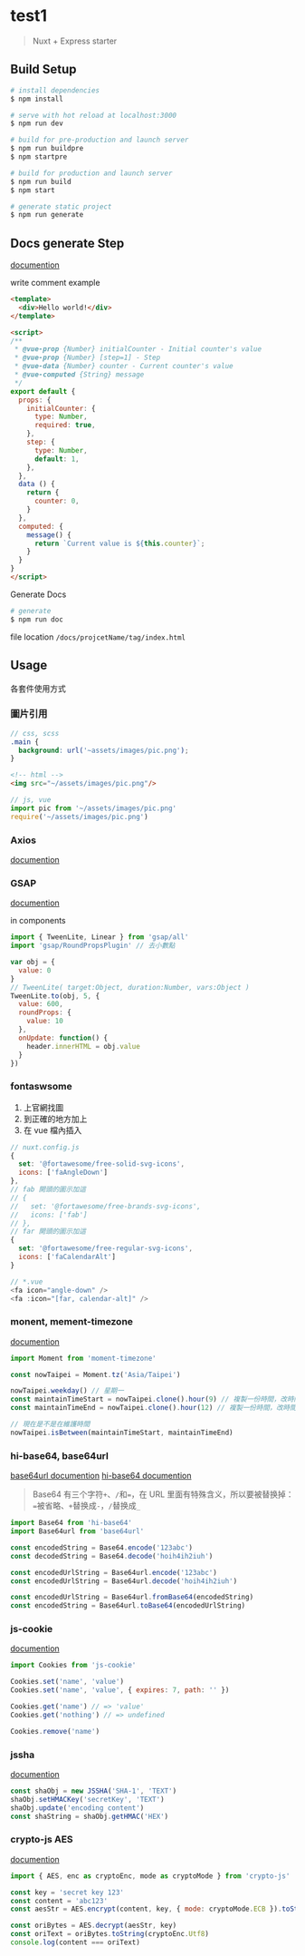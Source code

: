# test1

> Nuxt + Express starter

## Build Setup

```bash
# install dependencies
$ npm install

# serve with hot reload at localhost:3000
$ npm run dev

# build for pre-production and launch server
$ npm run buildpre
$ npm startpre

# build for production and launch server
$ npm run build
$ npm start

# generate static project
$ npm run generate
```

## Docs generate Step

[documention](https://github.com/Kocal/jsdoc-vuejs#readme)

write comment example

```html
<template>
  <div>Hello world!</div>
</template>

<script>
/**
 * @vue-prop {Number} initialCounter - Initial counter's value
 * @vue-prop {Number} [step=1] - Step
 * @vue-data {Number} counter - Current counter's value
 * @vue-computed {String} message
 */
export default {
  props: {
    initialCounter: {
      type: Number,
      required: true,
    },
    step: {
      type: Number,
      default: 1,
    },
  },
  data () {
    return {
      counter: 0,
    }
  },
  computed: {
    message() {
      return `Current value is ${this.counter}`;
    }
  }
}
</script>
```

Generate Docs

```bash
# generate
$ npm run doc
```

file location `/docs/projcetName/tag/index.html`

## Usage

各套件使用方式

### 圖片引用

```scss
// css, scss
.main {
  background: url('~assets/images/pic.png');
}
```

```html
<!-- html -->
<img src="~/assets/images/pic.png"/>
```

```js
// js, vue
import pic from '~/assets/images/pic.png'
require('~/assets/images/pic.png')
```

### Axios

[documention](https://axios.nuxtjs.org/usage)

### GSAP

[documention](https://greensock.com/docs/NPMUsage)

in components

```js
import { TweenLite, Linear } from 'gsap/all'
import 'gsap/RoundPropsPlugin' // 去小數點

var obj = {
  value: 0
}
// TweenLite( target:Object, duration:Number, vars:Object )
TweenLite.to(obj, 5, {
  value: 600,
  roundProps: {
    value: 10
  },
  onUpdate: function() {
    header.innerHTML = obj.value
  }
})
```

### fontaswsome

1. 上官網找圖
2. 到正確的地方加上
3. 在 vue 檔內插入

```js
// nuxt.config.js
{
  set: '@fortawesome/free-solid-svg-icons',
  icons: ['faAngleDown']
},
// fab 開頭的圖示加這
// {
//   set: '@fortawesome/free-brands-svg-icons',
//   icons: ['fab']
// },
// far 開頭的圖示加這
{
  set: '@fortawesome/free-regular-svg-icons',
  icons: ['faCalendarAlt']
}
```

```js
// *.vue
<fa icon="angle-down" />
<fa :icon="[far, calendar-alt]" />
```

### monent, mement-timezone

[documention](https://momentjs.com/)

```js
import Moment from 'moment-timezone'

const nowTaipei = Moment.tz('Asia/Taipei')

nowTaipei.weekday() // 星期一
const maintainTimeStart = nowTaipei.clone().hour(9) // 複製一份時間，改時間9點
const maintainTimeEnd = nowTaipei.clone().hour(12) // 複製一份時間，改時間12點

// 現在是不是在維護時間
nowTaipei.isBetween(maintainTimeStart, maintainTimeEnd)
```

### hi-base64, base64url

[base64url documention](https://github.com/brianloveswords/base64url#readme)
[hi-base64 documention](https://github.com/emn178/hi-base64)

> Base64 有三个字符`+`、`/`和`=`，在 URL 里面有特殊含义，所以要被替换掉：`=`被省略、`+`替换成`-`，`/`替换成`_`

```js
import Base64 from 'hi-base64'
import Base64url from 'base64url'

const encodedString = Base64.encode('123abc')
const decodedString = Base64.decode('hoih4ih2iuh')

const encodedUrlString = Base64url.encode('123abc')
const encodedUrlString = Base64url.decode('hoih4ih2iuh')

const encodedUrlString = Base64url.fromBase64(encodedString)
const encodedString = Base64url.toBase64(encodedUrlString)
```

### js-cookie

[documention](https://github.com/js-cookie/js-cookie#readme)

```js
import Cookies from 'js-cookie'

Cookies.set('name', 'value')
Cookies.set('name', 'value', { expires: 7, path: '' })

Cookies.get('name') // => 'value'
Cookies.get('nothing') // => undefined

Cookies.remove('name')
```

### jssha

[documention](https://github.com/Caligatio/jsSHA)

```js
const shaObj = new JSSHA('SHA-1', 'TEXT')
shaObj.setHMACKey('secretKey', 'TEXT')
shaObj.update('encoding content')
const shaString = shaObj.getHMAC('HEX')
```

### crypto-js AES

[documention](https://github.com/brix/crypto-js)

```js
import { AES, enc as cryptoEnc, mode as cryptoMode } from 'crypto-js'

const key = 'secret key 123'
const content = 'abc123'
const aesStr = AES.encrypt(content, key, { mode: cryptoMode.ECB }).toString()

const oriBytes = AES.decrypt(aesStr, key)
const oriText = oriBytes.toString(cryptoEnc.Utf8)
console.log(content === oriText)
```
